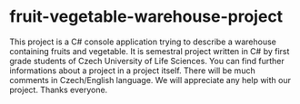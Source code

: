 # fruit-vegetable-warehouse-project
This project is a C# console application trying to describe a warehouse containing fruits and vegetable. 
It is semestral project written in C# by first grade students of Czech University of Life Sciences.
You can find further informations about a project in a project itself. 
There will be much comments in Czech/English language.
We will appreciate any help with our project. 
Thanks everyone.
